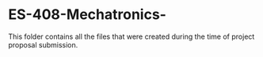 # ES-408-Mechatronics-

This folder contains all the files that were created during the time of project proposal submission.
